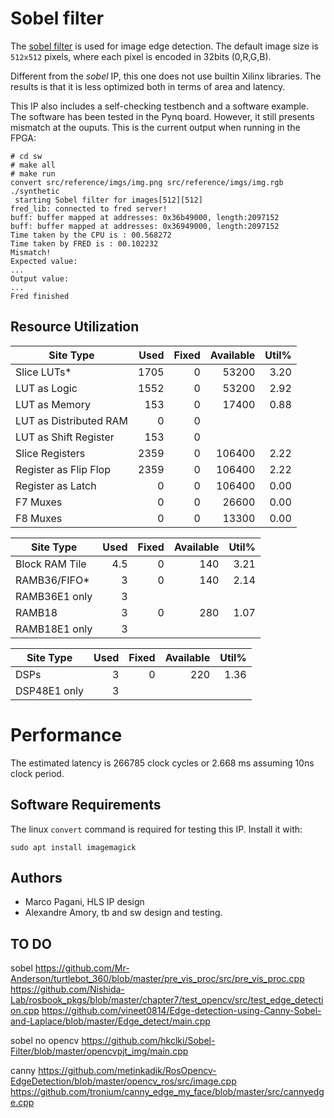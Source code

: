 
# Sobel filter

The [sobel filter](https://en.wikipedia.org/wiki/Sobel_operator) is used for image edge detection. The default image size is `512x512` pixels, where each pixel is encoded in 32bits (0,R,G,B).

Different from the *sobel* IP, this one does not use builtin Xilinx libraries. The results is that it is less optimized both in terms of area and latency.

This IP also includes a self-checking testbench and a software example. The software has been tested in the Pynq board. However, it still presents mismatch at the ouputs. This is the current output when running in the FPGA:

```
# cd sw
# make all
# make run
convert src/reference/imgs/img.png src/reference/imgs/img.rgb
./synthetic
 starting Sobel filter for images[512][512]
fred_lib: connected to fred server!
buff: buffer mapped at addresses: 0x36b49000, length:2097152 
buff: buffer mapped at addresses: 0x36949000, length:2097152 
Time taken by the CPU is : 00.568272
Time taken by FRED is : 00.102232
Mismatch!
Expected value: 
...
Output value: 
...
Fred finished
```

## Resource Utilization

|          Site Type         | Used | Fixed | Available | Util% |
|----------------------------|-----:|------:|----------:|------:|
| Slice LUTs*                | 1705 |     0 |     53200 |  3.20 |
|   LUT as Logic             | 1552 |     0 |     53200 |  2.92 |
|   LUT as Memory            |  153 |     0 |     17400 |  0.88 |
|     LUT as Distributed RAM |    0 |     0 |           |       |
|     LUT as Shift Register  |  153 |     0 |           |       |
| Slice Registers            | 2359 |     0 |    106400 |  2.22 |
|   Register as Flip Flop    | 2359 |     0 |    106400 |  2.22 |
|   Register as Latch        |    0 |     0 |    106400 |  0.00 |
| F7 Muxes                   |    0 |     0 |     26600 |  0.00 |
| F8 Muxes                   |    0 |     0 |     13300 |  0.00 |

|     Site Type     | Used | Fixed | Available | Util% |
|-------------------|-----:|------:|----------:|------:|
| Block RAM Tile    |  4.5 |     0 |       140 |  3.21 |
|   RAMB36/FIFO*    |    3 |     0 |       140 |  2.14 |
|     RAMB36E1 only |    3 |       |           |       |
|   RAMB18          |    3 |     0 |       280 |  1.07 |
|     RAMB18E1 only |    3 |       |           |       |

|    Site Type   | Used | Fixed | Available | Util% |
|----------------|-----:|------:|----------:|------:|
| DSPs           |    3 |     0 |       220 |  1.36 |
|   DSP48E1 only |    3 |       |           |       |


# Performance

The estimated latency is 266785 clock cycles or 2.668 ms assuming 10ns clock period. 

## Software Requirements

The linux `convert` command is required for testing this IP. Install it with:

```
sudo apt install imagemagick
```

## Authors

- Marco Pagani, HLS IP design
- Alexandre Amory, tb and sw design and testing.

## TO DO

sobel
https://github.com/Mr-Anderson/turtlebot_360/blob/master/pre_vis_proc/src/pre_vis_proc.cpp
https://github.com/Nishida-Lab/rosbook_pkgs/blob/master/chapter7/test_opencv/src/test_edge_detection.cpp
https://github.com/vineet0814/Edge-detection-using-Canny-Sobel-and-Laplace/blob/master/Edge_detect/main.cpp

sobel no opencv
https://github.com/hkclki/Sobel-Filter/blob/master/opencvpjt_img/main.cpp

canny
https://github.com/metinkadik/RosOpencv-EdgeDetection/blob/master/opencv_ros/src/image.cpp
https://github.com/tronium/canny_edge_my_face/blob/master/src/cannyedge.cpp


